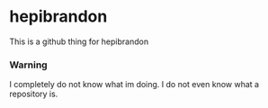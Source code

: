 # hepibrandon
This is a github thing for hepibrandon

### Warning
I completely do not know what im doing. I do not even know what a repository is.

